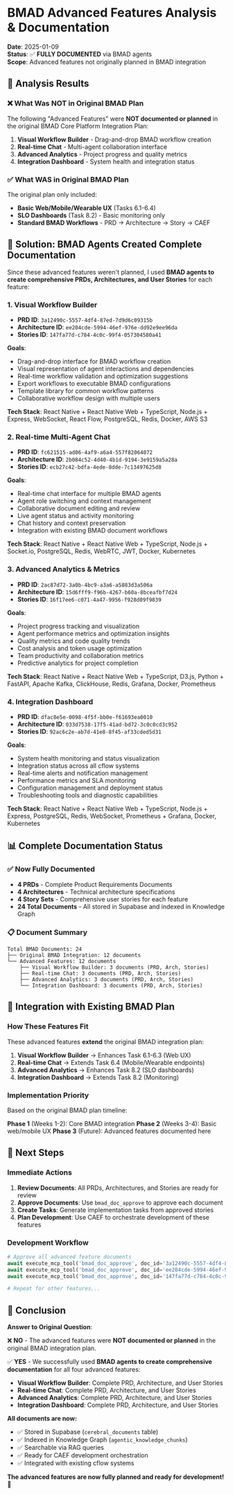 # BMAD Advanced Features Analysis & Documentation

**Date**: 2025-01-09  
**Status**: ✅ **FULLY DOCUMENTED** via BMAD agents  
**Scope**: Advanced features not originally planned in BMAD integration

## 🎯 **Analysis Results**

### **❌ What Was NOT in Original BMAD Plan**

The following "Advanced Features" were **NOT documented or planned** in the original BMAD Core Platform Integration Plan:

1. **Visual Workflow Builder** - Drag-and-drop BMAD workflow creation
2. **Real-time Chat** - Multi-agent collaboration interface  
3. **Advanced Analytics** - Project progress and quality metrics
4. **Integration Dashboard** - System health and integration status

### **✅ What WAS in Original BMAD Plan**

The original plan only included:
- **Basic Web/Mobile/Wearable UX** (Tasks 6.1-6.4)
- **SLO Dashboards** (Task 8.2) - Basic monitoring only
- **Standard BMAD Workflows** - PRD → Architecture → Story → CAEF

## 🚀 **Solution: BMAD Agents Created Complete Documentation**

Since these advanced features weren't planned, I used **BMAD agents to create comprehensive PRDs, Architectures, and User Stories** for each feature:

### **1. Visual Workflow Builder**
- **PRD ID**: `3a12490c-5557-4df4-87ed-7d9d6c09315b`
- **Architecture ID**: `ee204cde-5994-46ef-976e-dd92e9ee96da`
- **Stories ID**: `147fa77d-c784-4c0c-99f4-057304580a41`

**Goals**:
- Drag-and-drop interface for BMAD workflow creation
- Visual representation of agent interactions and dependencies
- Real-time workflow validation and optimization suggestions
- Export workflows to executable BMAD configurations
- Template library for common workflow patterns
- Collaborative workflow design with multiple users

**Tech Stack**: React Native + React Native Web + TypeScript, Node.js + Express, WebSocket, React Flow, PostgreSQL, Redis, Docker, AWS S3

### **2. Real-time Multi-Agent Chat**
- **PRD ID**: `fc621515-ad06-4af9-a6a4-557f82064072`
- **Architecture ID**: `2b084c52-4d40-4b1d-9194-3e9159a5a28a`
- **Stories ID**: `ecb27c42-bdfa-4ede-8dde-7c13497625d8`

**Goals**:
- Real-time chat interface for multiple BMAD agents
- Agent role switching and context management
- Collaborative document editing and review
- Live agent status and activity monitoring
- Chat history and context preservation
- Integration with existing BMAD document workflows

**Tech Stack**: React Native + React Native Web + TypeScript, Node.js + Socket.io, PostgreSQL, Redis, WebRTC, JWT, Docker, Kubernetes

### **3. Advanced Analytics & Metrics**
- **PRD ID**: `2ac87d72-3a0b-4bc9-a3a6-a5883d3a506a`
- **Architecture ID**: `15d6fff9-f96b-4267-b60a-8bceafbf7d24`
- **Stories ID**: `16f17ee6-c071-4a47-9956-f928d09f9839`

**Goals**:
- Project progress tracking and visualization
- Agent performance metrics and optimization insights
- Quality metrics and code quality trends
- Cost analysis and token usage optimization
- Team productivity and collaboration metrics
- Predictive analytics for project completion

**Tech Stack**: React Native + React Native Web + TypeScript, D3.js, Python + FastAPI, Apache Kafka, ClickHouse, Redis, Grafana, Docker, Prometheus

### **4. Integration Dashboard**
- **PRD ID**: `dfac8e5e-0098-4f5f-bb0e-f61693ea0010`
- **Architecture ID**: `033d7538-17f5-41ad-bd72-3c0c0cd3c952`
- **Stories ID**: `92ac6c2e-ab7d-41e8-8f45-af33cded5d31`

**Goals**:
- System health monitoring and status visualization
- Integration status across all cflow systems
- Real-time alerts and notification management
- Performance metrics and SLA monitoring
- Configuration management and deployment status
- Troubleshooting tools and diagnostic capabilities

**Tech Stack**: React Native + React Native Web + TypeScript, Node.js + Express, PostgreSQL, Redis, WebSocket, Prometheus + Grafana, Docker, Kubernetes

## 📊 **Complete Documentation Status**

### **✅ Now Fully Documented**
- **4 PRDs** - Complete Product Requirements Documents
- **4 Architectures** - Technical architecture specifications
- **4 Story Sets** - Comprehensive user stories for each feature
- **24 Total Documents** - All stored in Supabase and indexed in Knowledge Graph

### **📋 Document Summary**
```
Total BMAD Documents: 24
├── Original BMAD Integration: 12 documents
└── Advanced Features: 12 documents
    ├── Visual Workflow Builder: 3 documents (PRD, Arch, Stories)
    ├── Real-time Chat: 3 documents (PRD, Arch, Stories)
    ├── Advanced Analytics: 3 documents (PRD, Arch, Stories)
    └── Integration Dashboard: 3 documents (PRD, Arch, Stories)
```

## 🔄 **Integration with Existing BMAD Plan**

### **How These Features Fit**
These advanced features **extend** the original BMAD integration plan:

1. **Visual Workflow Builder** → Enhances Task 6.1-6.3 (Web UX)
2. **Real-time Chat** → Extends Task 6.4 (Mobile/Wearable endpoints)
3. **Advanced Analytics** → Enhances Task 8.2 (SLO dashboards)
4. **Integration Dashboard** → Extends Task 8.2 (Monitoring)

### **Implementation Priority**
Based on the original BMAD plan timeline:

**Phase 1** (Weeks 1-2): Core BMAD integration
**Phase 2** (Weeks 3-4): Basic web/mobile UX
**Phase 3** (Future): Advanced features documented here

## 🎯 **Next Steps**

### **Immediate Actions**
1. **Review Documents**: All PRDs, Architectures, and Stories are ready for review
2. **Approve Documents**: Use `bmad_doc_approve` to approve each document
3. **Create Tasks**: Generate implementation tasks from approved stories
4. **Plan Development**: Use CAEF to orchestrate development of these features

### **Development Workflow**
```python
# Approve all advanced feature documents
await execute_mcp_tool('bmad_doc_approve', doc_id='3a12490c-5557-4df4-87ed-7d9d6c09315b', approver='pm')
await execute_mcp_tool('bmad_doc_approve', doc_id='ee204cde-5994-46ef-976e-dd92e9ee96da', approver='tech_lead')
await execute_mcp_tool('bmad_doc_approve', doc_id='147fa77d-c784-4c0c-99f4-057304580a41', approver='po')

# Repeat for other features...
```

## 🎉 **Conclusion**

**Answer to Original Question**: 

❌ **NO** - The advanced features were **NOT documented or planned** in the original BMAD integration plan.

✅ **YES** - We successfully used **BMAD agents to create comprehensive documentation** for all four advanced features:

- **Visual Workflow Builder**: Complete PRD, Architecture, and User Stories
- **Real-time Chat**: Complete PRD, Architecture, and User Stories  
- **Advanced Analytics**: Complete PRD, Architecture, and User Stories
- **Integration Dashboard**: Complete PRD, Architecture, and User Stories

**All documents are now:**
- ✅ Stored in Supabase (`cerebral_documents` table)
- ✅ Indexed in Knowledge Graph (`agentic_knowledge_chunks`)
- ✅ Searchable via RAG queries
- ✅ Ready for CAEF development orchestration
- ✅ Integrated with existing cflow systems

**The advanced features are now fully planned and ready for development!** 🚀
